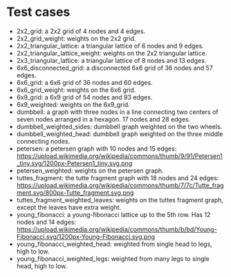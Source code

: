 # Test cases
* 2x2_grid: a 2x2 grid of 4 nodes and 4 edges.
* 2x2_grid_weight: weights on the 2x2 grid.
* 2x2_triangular_lattice: a triangular lattice of 6 nodes and 9 edges.
* 2x2_triangular_lattice_weight: weights on the 2x2 triangular lattice.
* 2x3_triangular_lattice: a triangular lattice of 8 nodes and 13 edges.
* 6x6_disconnected_grid: a disconnected 6x6 grid of 36 nodes and 57 edges.
* 6x6_grid: a 6x6 grid of 36 nodes and 60 edges.
* 6x6_grid_weight: weights on the 6x6 grid.
* 6x9_grid: a 6x9 grid of 54 nodes and 93 edges.
* 6x9_weighted: weights on the 6x9_grid.
* dumbbell: a graph with three nodes in a line connecting two centers of seven nodes arranged in a hexagon. 17 nodes and 28 edges.
* dumbbell_weighted_sides: dumbbell graph weighted on the two wheels.
* dumbbell_weighted_head: dumbbell graph weighted on the three middle connecting nodes.
* petersen: a petersen graph with 10 nodes and 15 edges: https://upload.wikimedia.org/wikipedia/commons/thumb/9/91/Petersen1_tiny.svg/1200px-Petersen1_tiny.svg.png
* petersen_weighted: weights on the petersen graph.
* tuttes_fragment: the tutte fragment graph with 18 nodes and 24 edges: https://upload.wikimedia.org/wikipedia/commons/thumb/7/7c/Tutte_fragment.svg/800px-Tutte_fragment.svg.png
* tuttes_fragment_weighted_leaves: weights on the tuttes fragment graph, except the leaves have extra weight.
* young_fibonacci: a young-fibonacci lattice up to the 5th row. Has 12 nodes and 14 edges: https://upload.wikimedia.org/wikipedia/commons/thumb/b/bd/Young-Fibonacci.svg/1200px-Young-Fibonacci.svg.png
* young_fibonacci_weighted_head: weighted from single head to legs, high to low.
* young_fibonacci_weighted_legs: weighted from many legs to single head, high to low.
